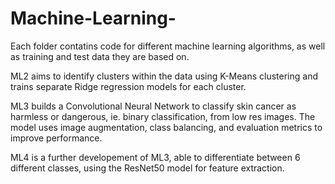 # Machine-Learning-

Each folder contatins code for different machine learning algorithms, as well as training and test data they are based on.

ML2 aims to identify clusters within the data using K-Means clustering and trains separate Ridge regression models for each cluster.

ML3 builds a Convolutional Neural Network to classify skin cancer as harmless or dangerous, ie. binary classification, from low res images. The model uses image augmentation, class balancing, and evaluation metrics to improve performance.

ML4 is a further developement of ML3, able to differentiate between 6 different classes, using the ResNet50 model for feature extraction.


